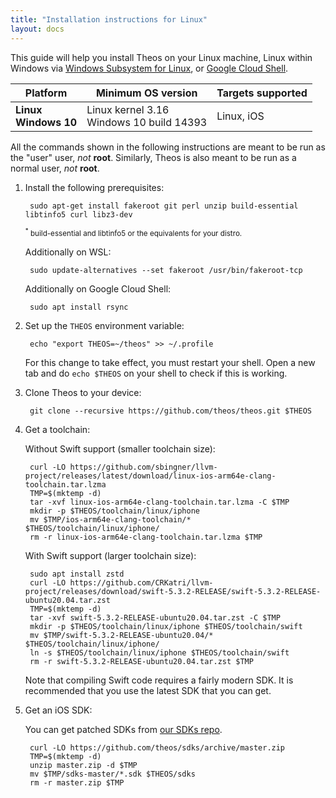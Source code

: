 ```yaml
---
title: "Installation instructions for Linux"
layout: docs
---
```


This guide will help you install Theos on your Linux machine, Linux within Windows via [Windows Subsystem for Linux](https://docs.microsoft.com/windows/wsl), or [Google Cloud Shell](https://console.cloud.google.com/cloudshell).

| Platform | Minimum OS version | Targets supported
|----------|--------------------|-------------------|
| **Linux** <br> **Windows 10** | Linux kernel 3.16 <br> Windows 10 build 14393 | Linux, iOS |

All the commands shown in the following instructions are meant to be run as the "user" user, _not_ **root**. Similarly, Theos is also meant to be run as a normal user, _not_ **root**.

1. Install the following prerequisites:

		sudo apt-get install fakeroot git perl unzip build-essential libtinfo5 curl libz3-dev

	<sup>
	<sup>*</sup> build-essential and libtinfo5 or the equivalents for your distro.
	</sup>

	Additionally on WSL:

		sudo update-alternatives --set fakeroot /usr/bin/fakeroot-tcp

	Additionally on Google Cloud Shell:

		sudo apt install rsync

1. Set up the `THEOS` environment variable:

		echo "export THEOS=~/theos" >> ~/.profile

	For this change to take effect, you must restart your shell. Open a new tab and do `echo $THEOS` on your shell to check if this is working.

1. Clone Theos to your device:

		git clone --recursive https://github.com/theos/theos.git $THEOS

1. Get a toolchain:

	Without Swift support (smaller toolchain size):

		curl -LO https://github.com/sbingner/llvm-project/releases/latest/download/linux-ios-arm64e-clang-toolchain.tar.lzma
		TMP=$(mktemp -d)
		tar -xvf linux-ios-arm64e-clang-toolchain.tar.lzma -C $TMP
		mkdir -p $THEOS/toolchain/linux/iphone
		mv $TMP/ios-arm64e-clang-toolchain/* $THEOS/toolchain/linux/iphone/
		rm -r linux-ios-arm64e-clang-toolchain.tar.lzma $TMP

	With Swift support (larger toolchain size):

		sudo apt install zstd
		curl -LO https://github.com/CRKatri/llvm-project/releases/download/swift-5.3.2-RELEASE/swift-5.3.2-RELEASE-ubuntu20.04.tar.zst
		TMP=$(mktemp -d)
		tar -xvf swift-5.3.2-RELEASE-ubuntu20.04.tar.zst -C $TMP
		mkdir -p $THEOS/toolchain/linux/iphone $THEOS/toolchain/swift
		mv $TMP/swift-5.3.2-RELEASE-ubuntu20.04/* $THEOS/toolchain/linux/iphone/
		ln -s $THEOS/toolchain/linux/iphone $THEOS/toolchain/swift
		rm -r swift-5.3.2-RELEASE-ubuntu20.04.tar.zst $TMP

	Note that compiling Swift code requires a fairly modern SDK. It is recommended that you use the latest SDK that you can get.

1. Get an iOS SDK:

	You can get patched SDKs from [our SDKs repo](https://github.com/theos/sdks).

		curl -LO https://github.com/theos/sdks/archive/master.zip
		TMP=$(mktemp -d)
		unzip master.zip -d $TMP
		mv $TMP/sdks-master/*.sdk $THEOS/sdks
		rm -r master.zip $TMP
